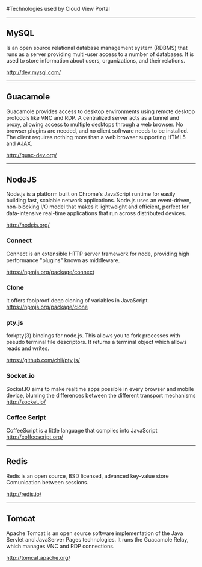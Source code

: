 #Technologies used by Cloud View Portal

***

## MySQL

Is an open source relational database management system (RDBMS) that runs as a
server providing multi-user access to a number of databases.
It is used to store information about users, organizations, and their relations.

http://dev.mysql.com/

* * *

## Guacamole

Guacamole provides access to desktop environments using remote desktop
protocols like VNC and RDP. A centralized server acts as a tunnel and proxy,
allowing access to multiple desktops through a web browser.
No browser plugins are needed, and no client software needs to be installed.
The client requires nothing more than a web browser supporting HTML5 and AJAX.

http://guac-dev.org/

* * *

## NodeJS

Node.js is a platform built on Chrome's JavaScript runtime for easily building
fast, scalable network applications. Node.js uses an event-driven, non-blocking
I/O model that makes it lightweight and efficient, perfect for data-intensive
real-time applications that run across distributed devices.

http://nodejs.org/

### Connect
Connect is an extensible HTTP server framework for node, providing high 
performance "plugins" known as middleware.

https://npmjs.org/package/connect

### Clone
it offers foolproof deep cloning of variables in JavaScript.
https://npmjs.org/package/clone

### pty.js
forkpty(3) bindings for node.js. This allows you to fork processes with pseudo
terminal file descriptors. It returns a terminal object which allows reads and
writes.

https://github.com/chjj/pty.js/

### Socket.io
Socket.IO aims to make realtime apps possible in every browser and mobile
device, blurring the differences between the different transport mechanisms
http://socket.io/

### Coffee Script
CoffeeScript is a little language that compiles into JavaScript
http://coffeescript.org/

* * *

## Redis

Redis is an open source, BSD licensed, advanced key-value store
Comunication between sessions.

http://redis.io/

* * *

## Tomcat
Apache Tomcat is an open source software implementation of the Java Servlet and
JavaServer Pages technologies. It runs the Guacamole Relay, which manages VNC
and RDP connections.

http://tomcat.apache.org/
